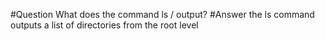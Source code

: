 #Question
What does the command ls / output?
#Answer
the ls command outputs a list of directories from the root level
